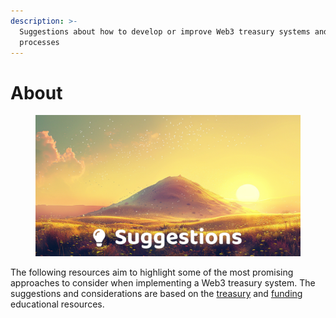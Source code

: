 ```yaml
---
description: >-
  Suggestions about how to develop or improve Web3 treasury systems and
  processes
---
```


# About

<figure><img src=".gitbook/assets/suggestions-header.png" alt=""><figcaption></figcaption></figure>

The following resources aim to highlight some of the most promising approaches to consider when implementing a Web3 treasury system. The suggestions and considerations are based on the [treasury](https://app.gitbook.com/o/jOQu4b6VLDxaQsg2rVwG/s/qIN4B3DGHPqKOl7e6VuV/) and [funding](https://app.gitbook.com/o/jOQu4b6VLDxaQsg2rVwG/s/8L61e8ulVlk90t5mlQk1/) educational resources.
